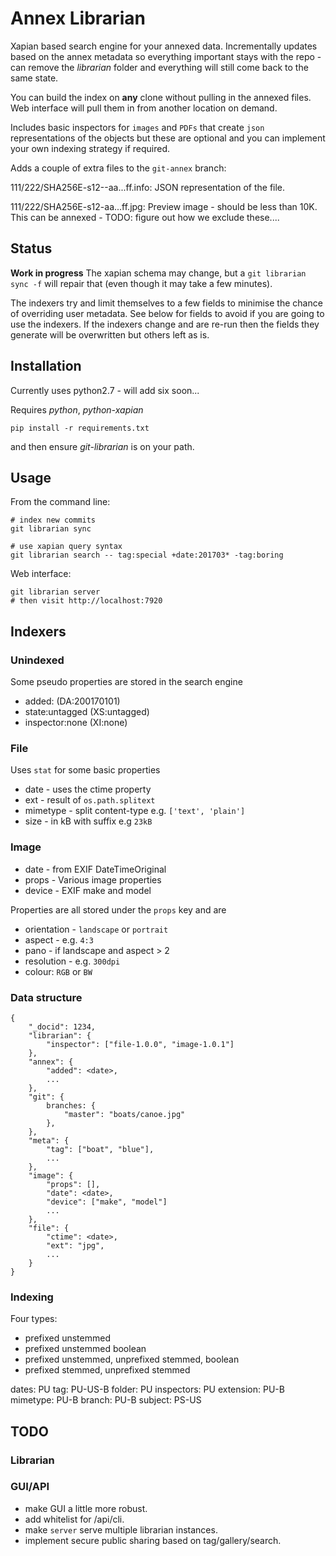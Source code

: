 # Annex Librarian #

Xapian based search engine for your annexed data.  Incrementally updates based on
the annex metadata so everything important stays with the repo - can remove the _librarian_
folder and everything will still come back to the same state.

You can build the index on __any__ clone without pulling in the annexed files.  Web interface will
pull them in from another location on demand.

Includes basic inspectors for `images` and `PDFs` that create `json` representations of the objects but
these are optional and you can implement your own indexing strategy if required.

Adds a couple of extra files to the `git-annex` branch:

111/222/SHA256E-s12--aa...ff.info: JSON representation of the file.

111/222/SHA256E-s12-aa...ff.jpg: Preview image - should be less than 10K.  This can be annexed - TODO: figure 
out how we exclude these....

## Status ##
**Work in progress** The xapian schema may change, but a `git librarian sync -f` will repair that
(even though it may take a few minutes).

The indexers try and limit themselves to a few fields to minimise the chance of overriding user metadata.
See below for fields to avoid if you are going to use the indexers.  If the indexers change and are re-run 
then the fields they generate will be overwritten but others left as is.

## Installation ##
Currently uses python2.7 - will add six soon...

Requires _python_, _python-xapian_

	pip install -r requirements.txt

and then ensure _git-librarian_ is on your path.

## Usage ##

From the command line:

	# index new commits
	git librarian sync

	# use xapian query syntax
	git librarian search -- tag:special +date:201703* -tag:boring

Web interface:

	git librarian server
	# then visit http://localhost:7920

## Indexers ##

### Unindexed ###
Some pseudo properties are stored in the search engine

* added:<first commit date> (DA:200170101)
* state:untagged (XS:untagged)
* inspector:none (XI:none)

### File ###
Uses `stat` for some basic properties

* date - uses the ctime property
* ext - result of `os.path.splitext`
* mimetype - split content-type e.g. `['text', 'plain']`
* size - in kB with suffix e.g `23kB`

### Image ###

* date - from EXIF DateTimeOriginal
* props - Various image properties
* device - EXIF make and model

Properties are all stored under the `props` key and are

* orientation - `landscape` or `portrait`
* aspect - e.g. `4:3`
* pano - if landscape and aspect > 2
* resolution - e.g. `300dpi`
* colour: `RGB` or `BW`

### Data structure

	{
		"_docid": 1234,
		"librarian": {
			"inspector": ["file-1.0.0", "image-1.0.1"]
		},
		"annex": {
			"added": <date>,
			...	
		},
		"git": {
			branches: {
				"master": "boats/canoe.jpg"
			},
		},
		"meta": {
			"tag": ["boat", "blue"],
			...
		},
		"image": {
			"props": [],
			"date": <date>,
			"device": ["make", "model"]
			...
		},
		"file": {
			"ctime": <date>,
			"ext": "jpg",
			...	
		}
	}

### Indexing ###

Four types:
* prefixed unstemmed
* prefixed unstemmed boolean
* prefixed unstemmed, unprefixed stemmed, boolean
* prefixed stemmed, unprefixed stemmed

dates:		PU
tag:		PU-US-B
folder:		PU
inspectors:	PU
extension:	PU-B
mimetype: 	PU-B
branch: 	PU-B
subject:	PS-US



## TODO ##

### Librarian ###

### GUI/API ###

* make GUI a little more robust.
* add whitelist for /api/cli.
* make `server` serve multiple librarian instances.
* implement secure public sharing based on tag/gallery/search.
